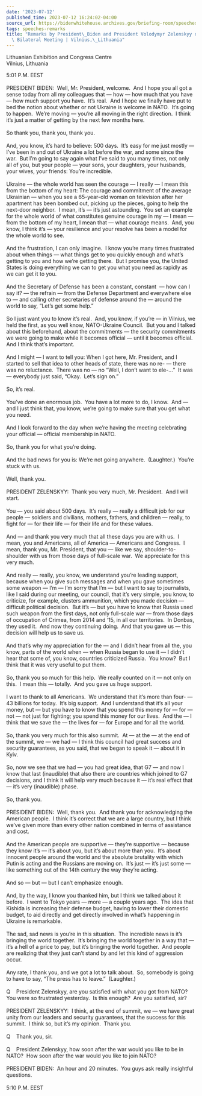 ```yaml
---
date: '2023-07-12'
published_time: 2023-07-12 16:24:02-04:00
source_url: https://bidenwhitehouse.archives.gov/briefing-room/speeches-remarks/2023/07/12/remarks-by-president-biden-and-president-volodymyr-zelenskyy-of-ukraine-before-bilateral-meeting-vilnius-lithuania/
tags: speeches-remarks
title: "Remarks by President\_Biden and President Volodymyr Zelenskyy of Ukraine Before\
  \ Bilateral Meeting | Vilnius,\_Lithuania"
---
```

 
Lithuanian Exhibition and Congress Centre  
Vilnius, Lithuania

5:01 P.M. EEST  
   
PRESIDENT BIDEN:  Well, Mr. President, welcome.  And I hope you all got
a sense today from all my colleagues that — how — how much that you have
— how much support you have.  It’s real.  And I hope we finally have put
to bed the notion about whether or not Ukraine is welcome in NATO.  It’s
going to happen.  We’re moving — you’re all moving in the right
direction.  I think it’s just a matter of getting by the next few months
here.   
   
So thank you, thank you, thank you.  
   
And, you know, it’s hard to believe: 500 days.  It’s easy for me just
mostly — I’ve been in and out of Ukraine a lot before the war, and some
since the war.  But I’m going to say again what I’ve said to you many
times, not only all of you, but your people — your sons, your daughters,
your husbands, your wives, your friends: You’re incredible.  
   
Ukraine — the whole world has seen the courage — I really — I mean this
from the bottom of my heart: The courage and commitment of the average
Ukrainian — when you see a 65-year-old woman on television after her
apartment has been bombed out, picking up the pieces, going to help the
next-door neighbor.  I mean, it’s — it’s just astounding.  You set an
example for the whole world of what constitutes genuine courage in my —
I mean — from the bottom of my heart, I mean that — what courage means. 
And, you know, I think it’s — your resilience and your resolve has been
a model for the whole world to see.   
   
And the frustration, I can only imagine.  I know you’re many times
frustrated about when things — what things get to you quickly enough and
what’s getting to you and how we’re getting there.  But I promise you,
the United States is doing everything we can to get you what you need as
rapidly as we can get it to you.   
   
And the Secretary of Defense has been a constant, constant  — how can I
say it? — the refrain — from the Defense Department and everywhere else
to — and calling other secretaries of defense around the — around the
world to say, “Let’s get some help.”   
   
So I just want you to know it’s real.  And, you know, if you’re — in
Vilnius, we held the first, as you well know, NATO-Ukraine Council.  But
you and I talked about this beforehand, about the commitments — the
security commitments we were going to make while it becomes official —
until it becomes official.  And I think that’s important.   
   
And I might — I want to tell you: When I got here, Mr. President, and I
started to sell that idea to other heads of state, there was no re- —
there was no reluctance.  There was no — no “Well, I don’t want to
ele-…”  It was — everybody just said, “Okay.  Let’s sign on.”  
   
So, it’s real.   
   
You’ve done an enormous job.  You have a lot more to do, I know.  And —
and I just think that, you know, we’re going to make sure that you get
what you need.   
   
And I look forward to the day when we’re having the meeting celebrating
your official — official membership in NATO.   
   
So, thank you for what you’re doing.   
   
And the bad news for you is: We’re not going anywhere.  (Laughter.) 
You’re stuck with us.  
   
Well, thank you.  
   
PRESIDENT ZELENSKYY:  Thank you very much, Mr. President.  And I will
start.  
   
You — you said about 500 days.  It’s really — really a difficult job for
our people — soldiers and civilians, mothers, fathers, and children —
really, to fight for — for their life — for their life and for these
values.   
   
And — and thank you very much that all these days you are with us.  I
mean, you and Americans, all of America — Americans and Congress.  I
mean, thank you, Mr. President, that you — like we say,
shoulder-to-shoulder with us from those days of full-scale war.  We
appreciate for this very much.  
   
And really — really, you know, we understand you’re leading support,
because when you give such messages and when you gave sometimes some
weapon — I’m — I’m sorry that I’m — but I want to say to journalists,
like I said during our meeting, our council, that it’s very simple, you
know, to criticize, for example, clusters ammunition, which you made
decision — difficult political decision.  But it’s — but you have to
know that Russia used such weapon from the first days, not only
full-scale war — from those days of occupation of Crimea, from 2014 and
‘15, in all our territories.  In Donbas, they used it.  And now they
continuing doing.  And that you gave us — this decision will help us to
save us.   
   
And that’s why my appreciation for the — and I didn’t hear from all the,
you know, parts of the world when — when Russia began to use it — I
didn’t hear that some of, you know, countries criticized Russia.  You
know?  But I think that it was very useful to put them.   
   
So, thank you so much for this help.  We really counted on it — not only
on this.  I mean this — totally.  And you gave us huge support.  
   
I want to thank to all Americans.  We understand that it’s more than
four- — 43 billions for today.  It’s big support.  And I understand that
it’s all your money, but — but you have to know that you spend this
money for — for — not — not just for fighting; you spend this money for
our lives.  And the — I think that we save the — the lives for — for
Europe and for all the world.   
   
So, thank you very much for this also summit.  At — at the — at the end
of the summit, we — we had — I think this council had great success and
security guarantees, as you said, that we began to speak it — about it
in Kyiv.   
   
So, now we see that we had — you had great idea, that G7 — and now I
know that last (inaudible) that also there are countries which joined to
G7 decisions, and I think it will help very much because it — it’s real
effect that — it’s very (inaudible) phase.  
   
So, thank you.   
   
PRESIDENT BIDEN:  Well, thank you.  And thank you for acknowledging the
American people.  I think it’s correct that we are a large country, but
I think we’ve given more than every other nation combined in terms of
assistance and cost.   
   
And the American people are supportive — they’re supportive — because
they know it’s — it’s about you, but it’s about more than you.  It’s
about innocent people around the world and the absolute brutality with
which Putin is acting and the Russians are moving on.  It’s just — it’s
just some — like something out of the 14th century the way they’re
acting.   
   
And so — but — but I can’t emphasize enough.   
   
And, by the way, I know you thanked him, but I think we talked about it
before.  I went to Tokyo years — more — a couple years ago.  The idea
that Kishida is increasing their defense budget, having to lower their
domestic budget, to aid directly and get directly involved in what’s
happening in Ukraine is remarkable.   
   
The sad, sad news is you’re in this situation.  The incredible news is
it’s bringing the world together.  It’s bringing the world together in a
way that — it’s a hell of a price to pay, but it’s bringing the world
together.  And people are realizing that they just can’t stand by and
let this kind of aggression occur.   
   
Any rate, I thank you, and we got a lot to talk about.  So, somebody is
going to have to say, “The press has to leave.”  (Laughter.)  
   
Q    President Zelenskyy, are you satisfied with what you got from
NATO?  You were so frustrated yesterday.  Is this enough?  Are you
satisfied, sir?  
   
PRESIDENT ZELENSKYY:  I think, at the end of summit, we — we have great
unity from our leaders and security guarantees, that the success for
this summit.  I think so, but it’s my opinion.  Thank you.  
   
Q    Thank you, sir.  
   
Q    President Zelenskyy, how soon after the war would you like to be in
NATO?  How soon after the war would you like to join NATO?  
   
PRESIDENT BIDEN:  An hour and 20 minutes.  You guys ask really
insightful questions.   
   
5:10 P.M. EEST  
 
